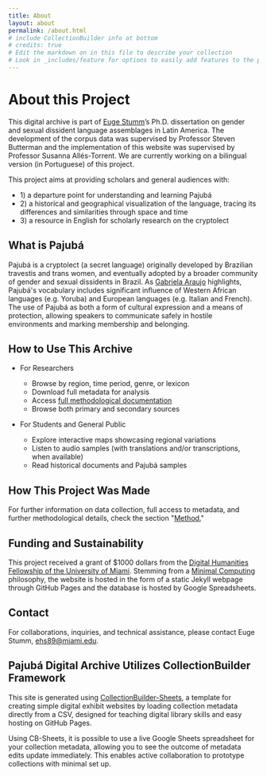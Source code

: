 ```yaml
---
title: About
layout: about
permalink: /about.html
# include CollectionBuilder info at bottom
# credits: true
# Edit the markdown on in this file to describe your collection
# Look in _includes/feature for options to easily add features to the page
---
```


# About this Project

This digital archive is part of [Euge Stumm](https://eugestumm.github.io)’s Ph.D. dissertation on gender and sexual dissident language assemblages in Latin America. The development of the corpus data was supervised by Professor Steven Butterman and the implementation of this website was supervised by Professor Susanna Allés-Torrent. We are currently working on a bilingual version (in Portuguese) of this project. 

This project aims at providing scholars and general audiences with: 
* 1\) a departure point for understanding and learning Pajubá
* 2\) a historical and geographical visualization of the language, tracing its differences and similarities through space and time
* 3\) a resource in English for scholarly research on the cryptolect

## What is Pajubá

Pajubá is a cryptolect (a secret language) originally developed by Brazilian travestis and trans women, and eventually adopted by a broader community of gender and sexual dissidents in Brazil. As [Gabriela Araujo](https://repositorio.ufu.br/handle/123456789/21850) highlights, Pajubá's vocabulary includes significant influence of Western African languages (e.g. Yoruba) and European languages (e.g. Italian and French). The use of Pajubá as both a form of cultural expression and a means of protection, allowing speakers to communicate safely in hostile environments and marking membership and belonging.

## How to Use This Archive
* For Researchers
  * Browse by region, time period, genre, or lexicon
  * Download full metadata for analysis
  * Access [full methodological documentation](https://eugestumm.github.io/PajubaDigitalArchive/method.html)
  * Browse both primary and secondary sources 

* For Students and General Public
  * Explore interactive maps showcasing regional variations
  * Listen to audio samples (with translations and/or transcriptions, when available)
  * Read historical documents and Pajubá samples

## How This Project Was Made

For further information on data collection, full access to metadata, and further methodological details, check the section "[Method.](https://eugestumm.github.io/PajubaDigitalArchive/method.html)"

## Funding and Sustainability
This project received a grant of $1000 dollars from the [Digital Humanities Fellowship of the University of Miami](https://dh.miami.edu). Stemming from a [Minimal Computing](https://go-dh.github.io/mincomp/about) philosophy, the website is hosted in the form of a static Jekyll webpage through GitHub Pages and the database is hosted by Google Spreadsheets. 

## Contact

For collaborations, inquiries, and technical assistance, please contact Euge Stumm, [ehs89@miami.edu](mailto:ehs89@miami.edu). 

## Pajubá Digital Archive Utilizes CollectionBuilder Framework

This site is generated using [CollectionBuilder-Sheets](https://github.com/CollectionBuilder/collectionbuilder-sheets), a template  for creating simple digital exhibit websites by loading collection metadata directly from a CSV, designed for teaching digital library skills and easy hosting on GitHub Pages.

Using CB-Sheets, it is possible to use a live Google Sheets spreadsheet for your collection metadata, allowing you to see the outcome of metadata edits update immediately.
This enables active collaboration to prototype collections with minimal set up.


